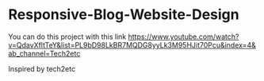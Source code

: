# Responsive-Blog-Website-Design

You can do this project with this link https://www.youtube.com/watch?v=QdavXfltTeY&list=PL9bD98LkBR7MQDG8yyLk3M95HJit70Pcu&index=4&ab_channel=Tech2etc

Inspired by tech2etc
